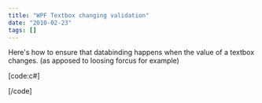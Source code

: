 ```yaml
---
title: "WPF Textbox changing validation"
date: "2010-02-23"
tags: []
---
```


Here's how to ensure that databinding happens when the value of a textbox changes. (as apposed to loosing forcus for example)

[code:c#]  
  
[/code]
